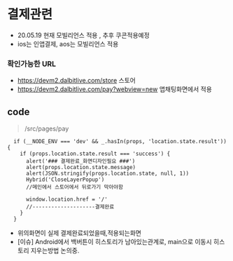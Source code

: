 # 결제관련

- 20.05.19 현재 모빌리언스 적용 , 추후 쿠콘적용예정
- ios는 인앱결제, aos는 모빌리언스 적용

### 확인가능한 URL

- <https://devm2.dalbitlive.com/store> 스토어
- <https://devm2.dalbitlive.com/pay?webview=new> 앱채팅화면에서 적용

## code

> /src/pages/pay

```
  if (__NODE_ENV === 'dev' && _.hasIn(props, 'location.state.result')) {
    if (props.location.state.result === 'success') {
      alert('### 결제완료_화면디자인필요 ###')
      alert(props.location.state.message)
      alert(JSON.stringify(props.location.state, null, 1))
      Hybrid('CloseLayerPopup')
      //메인에서 스토어에서 뒤로가기 막아야함

      window.location.href = '/'
      //--------------------결제완료
    }
  }
```

- 위의화면이 실제 결제완료되었을때,적용되는화면
- [이슈] Android에서 백버튼이 히스토리가 남아있는관계로, main으로 이동시 히스토리 지우는방법 논의중.
